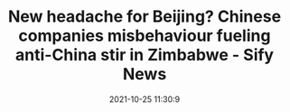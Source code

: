 ---
"title": "New headache for Beijing? Chinese companies misbehaviour fueling anti-China stir in Zimbabwe - Sify News"
"date": "2021-10-25 11:30:9"
"feed_name": "GOOGLENEWSCONSTRUCTION"
"feed_website": "https://news.google.com/search?q=construction%2Bincident&hl=en-US&gl=US&ceid=US:en"
"feed_rss": "https://news.google.com/rss/search?q=construction%2Bincident&hl=en-US&gl=US&ceid=US:en"
"link": "https://www.sify.com/news/new-headache-for-beijing-chinese-companies-misbehaviour-fueling-anti-china-stir-in-zimbabwe-news-international-vkzl4jbbcdgej.html"
"source": "{'href': 'https://www.sify.com', 'title': 'Sify News'}"
"file": "_posts/2021-1-1-03177c0c2c6aea619f19df0870b5f771d803493b.md"
"accident": "0"
"drilling": "0"
"dead": "0"
"injured": "0"
"arrested": "0"
"place": "unknown place"
"where": "unknown site"
"causes": "unknown"
"place_uri": "unknown place"
---